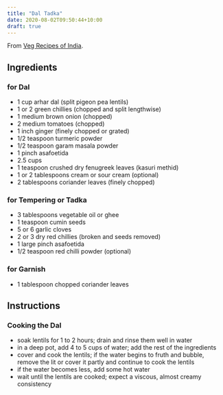 ```yaml
---
title: "Dal Tadka"
date: 2020-08-02T09:50:44+10:00
draft: true
---
```


From [Veg Recipes of India](https://www.vegrecipesofindia.com/restaurant-style-dal-tadka/
).

## Ingredients

### for Dal

- 1 cup arhar dal (split pigeon pea lentils)
- 1 or 2 green chillies (chopped and split lengthwise)
- 1 medium brown onion (chopped)
- 2 medium tomatoes (chopped)
- 1 inch ginger (finely chopped or grated)
- 1/2 teaspoon turmeric powder
- 1/2 teaspoon garam masala powder
- 1 pinch asafoetida
- 2.5 cups
- 1 teaspoon crushed dry fenugreek leaves (kasuri methid)
- 1 or 2 tablespoons cream or sour cream (optional)
- 2 tablespoons coriander leaves (finely chopped)

### for Tempering or Tadka

- 3 tablespoons vegetable oil or ghee
- 1 teaspoon cumin seeds
- 5 or 6 garlic cloves
- 2 or 3 dry red chillies (broken and seeds removed)
- 1 large pinch asafoetida
- 1/2 teaspoon red chilli powder (optional)

### for Garnish

- 1 tablespoon chopped coriander leaves

## Instructions

### Cooking the Dal

- soak lentils for 1 to 2 hours; drain and rinse them well in water
- in a deep pot, add 4 to 5 cups of water; add the rest of the ingredients
- cover and cook the lentils; if the water begins to fruth and bubble, remove the lit or cover it partly and continue to cook the lentils
- if the water becomes less, add some hot water
- wait until the lentils are cooked; expect a viscous, almost creamy consistency

